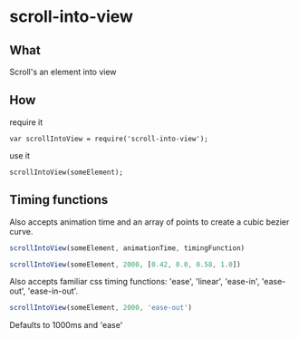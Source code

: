 # scroll-into-view

## What

Scroll's an element into view

## How

require it

    var scrollIntoView = require('scroll-into-view');

use it

    scrollIntoView(someElement);

## Timing functions

Also accepts animation time and an array of points to create a cubic bezier curve.

```javascript
scrollIntoView(someElement, animationTime, timingFunction)

scrollIntoView(someElement, 2000, [0.42, 0.0, 0.58, 1.0])
```

Also accepts familiar css timing functions: 'ease', 'linear', 'ease-in', 'ease-out', 'ease-in-out'.

```javascript
scrollIntoView(someElement, 2000, 'ease-out')
```

Defaults to 1000ms and 'ease'

